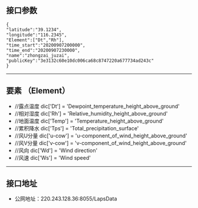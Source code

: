 接口参数
---
```
{
"latitude":"39.1234",
"longitude":"116.2345",
"Element":["Dt","Rh"],
"time_start":"20200907200000",
"time_end":"20200907230000",
"name":"zhongzai_juzai",
"publicKey":"3e3132c60e10dc006ca68c8747220a677734ad243c"
}
```

---
要素 （Element）
---
- //露点温度
dic['Dt'] = 'Dewpoint_temperature_height_above_ground'
- //相对湿度
dic['Rh'] = 'Relative_humidity_height_above_ground'
- //地面温度
dic['Temp'] = 'Temperature_height_above_ground'
- //累积降水
dic['Tps'] = 'Total_precipitation_surface'
- //风U分量
dic['u-cow'] = 'u-component_of_wind_height_above_ground'
- //风V分量
dic['v-cow'] = 'v-component_of_wind_height_above_ground'
- //风向
dic['Wd'] = 'Wind direction'
- //风速
dic['Ws'] = 'Wind speed'

---
接口地址
---
- 公网地址：220.243.128.36:8055/LapsData